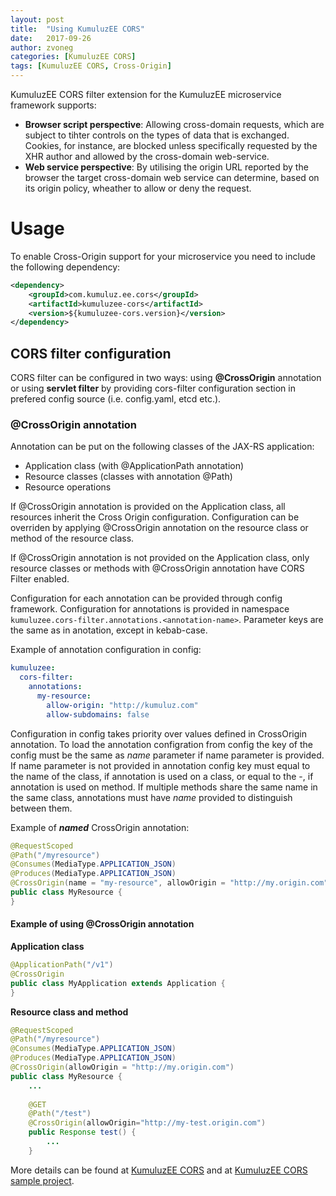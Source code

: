 ```yaml
---
layout: post
title:  "Using KumuluzEE CORS"
date:   2017-09-26
author: zvoneg
categories: [KumuluzEE CORS]
tags: [KumuluzEE CORS, Cross-Origin]
---
```


KumuluzEE CORS filter extension for the KumuluzEE microservice framework supports:

* **Browser script perspective**: Allowing cross-domain requests, which are subject to tihter controls on the types of data that is exchanged.
  Cookies, for instance, are blocked unless specifically requested by the XHR author and allowed by the cross-domain web-service.
* **Web service perspective**: By utilising the origin URL reported by the browser the target cross-domain web service can determine, based 
 on its origin policy, wheather to allow or deny the request.
 
# Usage

To enable Cross-Origin support for your microservice you need to include the following dependency:
```xml
<dependency>
    <groupId>com.kumuluz.ee.cors</groupId>
    <artifactId>kumuluzee-cors</artifactId>
    <version>${kumuluzee-cors.version}</version>
</dependency>
```

## CORS filter configuration

CORS filter can be configured in two ways: using **@CrossOrigin** annotation 
or using **servlet filter** by providing cors-filter configuration section in prefered config source (i.e. config.yaml, etcd etc.).


### @CrossOrigin annotation

Annotation can be put on the following classes of the JAX-RS application: 
* Application class (with @ApplicationPath annotation)
* Resource classes (classes with annotation @Path)
* Resource operations

If @CrossOrigin annotation is provided on the Application class, all resources inherit the Cross Origin configuration. Configuration can 
be overriden by applying @CrossOrigin annotation on the resource class or method of the resource class.

If @CrossOrigin annotation is not provided on the Application class, only resource classes or methods with @CrossOrigin annotation have CORS Filter 
enabled.


Configuration for each annotation can be provided through config framework. Configuration for annotations is provided in namespace ```kumuluzee.cors-filter.annotations.<annotation-name>```. 
Parameter keys are the same as in anotation, except in kebab-case.

Example of annotation configuration in config:
```yaml
kumuluzee:
  cors-filter:
    annotations:
      my-resource:
        allow-origin: "http://kumuluz.com"
        allow-subdomains: false
```

Configuration in config takes priority over values defined in CrossOrigin annotation. To load the annotation configration from config the key of the config must be the same as *name* parameter if name parameter is provided.
If name parameter is not provided in annotation config key must equal to the name of the class, if annotation is used on a class, or equal to the <name of class>-<name of method>, if annotation is used on method. 
If multiple methods share the same name in the same class, annotations must have *name* provided to distinguish between them.

Example of ***named*** CrossOrigin annotation:

```java
@RequestScoped
@Path("/myresource")
@Consumes(MediaType.APPLICATION_JSON)
@Produces(MediaType.APPLICATION_JSON)
@CrossOrigin(name = "my-resource", allowOrigin = "http://my.origin.com")
public class MyResource {
}
```

#### Example of using @CrossOrigin annotation

**Application class**

```java
@ApplicationPath("/v1")
@CrossOrigin
public class MyApplication extends Application {
}
```

**Resource class and method**

```java
@RequestScoped
@Path("/myresource")
@Consumes(MediaType.APPLICATION_JSON)
@Produces(MediaType.APPLICATION_JSON)
@CrossOrigin(allowOrigin = "http://my.origin.com")
public class MyResource {
    ...
    
    @GET
    @Path("/test")
    @CrossOrigin(allowOrigin="http://my-test.origin.com")
    public Response test() {
        ...
    }
```

More details can be found at [KumuluzEE CORS](https://github.com/kumuluz/kumuluzee-cors/blob/master/README.md) and at [KumuluzEE CORS sample project](https://github.com/kumuluz/kumuluzee-samples/tree/master/kumuluzee-cors).

